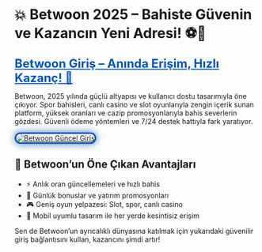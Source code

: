 <!-- Betwoon SEO Uyumlu İçerik -->
<h1>💥 Betwoon 2025 – Bahiste Güvenin ve Kazancın Yeni Adresi! ⚽🎰</h1>

<a href="https://cutt.ly/Bwoon2025-giris" title="Betwoon Güncel Giriş" style="color: #0056b3; font-size: 24px; font-weight: bold;">Betwoon Giriş – Anında Erişim, Hızlı Kazanç! 🚀</a>

<p>Betwoon, 2025 yılında güçlü altyapısı ve kullanıcı dostu tasarımıyla öne çıkıyor. Spor bahisleri, canlı casino ve slot oyunlarıyla zengin içerik sunan platform, yüksek oranları ve cazip promosyonlarıyla bahis severlerin gözdesi. Güvenli ödeme yöntemleri ve 7/24 destek hattıyla fark yaratıyor.</p>

<a href="https://cutt.ly/Bwoon2025-giris" title="Betwoon Güncel Giriş">
  <img src="https://i.ibb.co/BtMhhf6/g-venligiris.jpg" alt="Betwoon Güncel Giriş" style="max-width: 100%; border: 3px solid #0056b3; border-radius: 15px; box-shadow: 0 0 15px rgba(0, 86, 179, 0.8);">
</a>

<h2>🎯 Betwoon’un Öne Çıkan Avantajları</h2>
<ul>
  <li>⚡ Anlık oran güncellemeleri ve hızlı bahis</li>
  <li>🎁 Günlük bonuslar ve yatırım promosyonları</li>
  <li>🎮 Geniş oyun yelpazesi: Slot, spor, canlı casino</li>
  <li>📱 Mobil uyumlu tasarım ile her yerde kesintisiz erişim</li>
</ul>

<p>Sen de Betwoon’un ayrıcalıklı dünyasına katılmak için yukarıdaki güvenilir giriş bağlantısını kullan, kazancını şimdi artır!</p>

<meta name="description" content="Betwoon 2025 güncel giriş adresi ile spor bahisleri, canlı casino ve yüksek oranlarla dolu kazançlı dünyaya hemen adım at. Şimdi giriş yap!">

